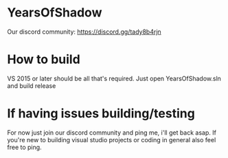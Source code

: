 # YearsOfShadow
Our discord community: https://discord.gg/tady8b4rjn

# How to build
VS 2015 or later should be all that's required.
Just open YearsOfShadow.sln and build release

# If having issues building/testing
For now just join our discord community and ping me, i'll get back asap.
If you're new to building visual studio projects or coding in general also feel free to ping.